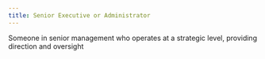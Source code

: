 ```yaml
---
title: Senior Executive or Administrator
---
```


Someone in senior management who operates at a strategic level, providing direction and oversight

